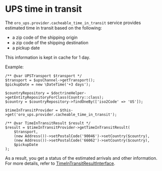 # UPS time in transit

The `oro_ups.provider.cacheable_time_in_transit` service provides estimated time in transit based on the following:

 * a zip code of the shipping origin 
 * a zip code of the shipping destination
 * a pickup date

This information is kept in cache for 1 day. 

Example:

```code
/** @var UPSTransport $transport */
$transport = $upsChannel->getTransport();
$pickupDate = new \DateTime('+3 days');

$countryRepository = $doctrineHelper->getEntityRepositoryForClass(Country::class);
$country = $countryRepository->findOneBy(['iso2Code' => 'US']);

$timeInTransitProvider = $this->get('oro_ups.provider.cacheable_time_in_transit');

/** @var TimeInTransitResult $result */
$result = $timeInTransitProvider->getTimeInTransitResult(
    $transport,
    (new Address())->setPostalCode('90046')->setCountry($country),
    (new Address())->setPostalCode('66062')->setCountry($country),
    $pickupDate
);
```
As a result, you get a status of the estimated arrivals and other information. For more details, refer to [TimeInTransitResultInterface](../../TimeInTransit/Result/TimeInTransitResultInterface.php).

